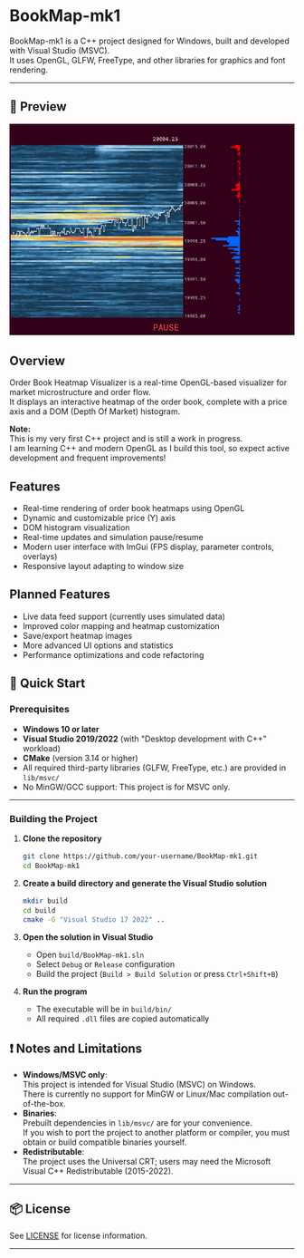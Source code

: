 # BookMap-mk1

BookMap-mk1 is a C++ project designed for Windows, built and developed with Visual Studio (MSVC).  
It uses OpenGL, GLFW, FreeType, and other libraries for graphics and font rendering.

---

## 📸 Preview

<p align="center">
  <img src="assets/example.png" alt="BookMap-mk1 preview" width="600"/>
</p>

<!--
To show a short video demo:
- GIFs are supported in README.md on GitHub!  
- You can embed a GIF like this:
  <img src="assets/demo.gif" alt="BookMap-mk1 demo" width="600"/>
- Tip: Keep GIFs short and under 10MB for fast loading.
-->

## Overview

Order Book Heatmap Visualizer is a real-time OpenGL-based visualizer for market microstructure and order flow.  
It displays an interactive heatmap of the order book, complete with a price axis and a DOM (Depth Of Market) histogram.

**Note:**  
This is my very first C++ project and is still a work in progress.  
I am learning C++ and modern OpenGL as I build this tool, so expect active development and frequent improvements!

## Features

- Real-time rendering of order book heatmaps using OpenGL
- Dynamic and customizable price (Y) axis
- DOM histogram visualization
- Real-time updates and simulation pause/resume
- Modern user interface with ImGui (FPS display, parameter controls, overlays)
- Responsive layout adapting to window size

## Planned Features

- Live data feed support (currently uses simulated data)
- Improved color mapping and heatmap customization
- Save/export heatmap images
- More advanced UI options and statistics
- Performance optimizations and code refactoring

## 🚀 Quick Start

### Prerequisites

- **Windows 10 or later**  
- **Visual Studio 2019/2022** (with "Desktop development with C++" workload)
- **CMake** (version 3.14 or higher)
- All required third-party libraries (GLFW, FreeType, etc.) are provided in `lib/msvc/`
- No MinGW/GCC support: This project is for MSVC only.

-----

### Building the Project

1. **Clone the repository**
   ```sh
   git clone https://github.com/your-username/BookMap-mk1.git
   cd BookMap-mk1
   ```

2. **Create a build directory and generate the Visual Studio solution**
   ```sh
   mkdir build
   cd build
   cmake -G "Visual Studio 17 2022" ..
   ```

3. **Open the solution in Visual Studio**
   - Open `build/BookMap-mk1.sln`
   - Select `Debug` or `Release` configuration
   - Build the project (`Build > Build Solution` or press `Ctrl+Shift+B`)

4. **Run the program**
   - The executable will be in `build/bin/`
   - All required `.dll` files are copied automatically



## ❗ Notes and Limitations

- **Windows/MSVC only**:  
  This project is intended for Visual Studio (MSVC) on Windows.  
  There is currently no support for MinGW or Linux/Mac compilation out-of-the-box.
- **Binaries**:  
  Prebuilt dependencies in `lib/msvc/` are for your convenience.  
  If you wish to port the project to another platform or compiler, you must obtain or build compatible binaries yourself.
- **Redistributable**:  
  The project uses the Universal CRT; users may need the Microsoft Visual C++ Redistributable (2015-2022).

---

## 📦 License

See [LICENSE](LICENSE.txt) for license information.

---
